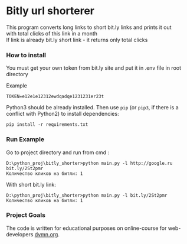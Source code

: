 # Bitly url shorterer

This program converts long links to short bit.ly links and prints it out  
with total clicks of this link in a month  
If link is already bit.ly short link - it returns only total clicks

### How to install



You must get your own token from bit.ly site and put it in .env file in root directory

Example
```text
TOKEN=e12e1e12312ewdqadqe1231231er23t
```

Python3 should be already installed. 
Then use `pip` (or `pip3`, if there is a conflict with Python2) to install dependencies:
```
pip install -r requirements.txt
```

### Run Example

Go to project directory and run from cmd :

```
D:\python_proj\bitly_shorter>python main.py -l http://google.ru
bit.ly/2St2pmr
Количество кликов на битли: 1

```
With short bit.ly link:
```
D:\python_proj\bitly_shorter>python main.py -l bit.ly/2St2pmr
Количество кликов на битли: 1

```

### Project Goals

The code is written for educational purposes on online-course for web-developers [dvmn.org](https://dvmn.org/).